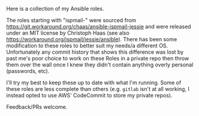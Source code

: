 Here is a collection of my Ansible roles.

The roles starting with "ispmail-" were sourced from https://git.workaround.org/chaas/ansible-ispmail-jessie and were released under an MIT license by Christoph Haas (see also https://workaround.org/ispmail/jessie/ansible). There has been some modification to these roles to better suit my needs/a different OS. Unfortunately any commit history that shows this difference was lost by past me's poor choice to work on these Roles in a private repo then throw them over the wall once I knew they didn't contain anything overly personal (passwords, etc).

I'll try my best to keep these up to date with what I'm running. Some of these roles are less complete than others (e.g. `gitlab` isn't at all working, I instead opted to use AWS' CodeCommit to store my private repos).

Feedback/PRs welcome.
